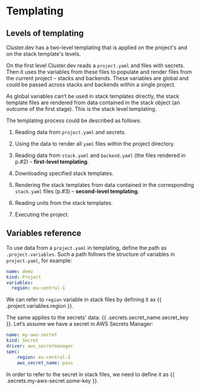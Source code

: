 # Templating

## Levels of templating

Cluster.dev has a two-level templating that is applied on the project's and on the stack template's levels. 

On the first level Cluster.dev reads a `project.yaml` and files with secrets. Then it uses the variables from these files to populate and render files from the current project – stacks and backends. These variables are global and could be passed across stacks and backends within a single project.

As global variables can’t be used in stack templates directly, the stack template files are rendered from data contained in the stack object (an outcome of the first stage). This is the stack level templating. 

The templating process could be described as follows: 

1.	Reading data from `project.yaml` and secrets. 

2.	Using the data to render all `yaml` files within the project directory. 

3.	Reading data from `stack.yaml` and `backend.yaml` (the files rendered in p.#2) – **first-level templating**.

4.	Downloading specified stack templates. 

5.	Rendering the stack templates from data contained in the corresponding `stack.yaml` files (p.#3) – **second-level templating**.

6.	Reading units from the stack templates.

7.	Executing the project.  

## Variables reference

To use data from a `project.yaml` in templating, define the path as `.project.variables`. Such a path follows the structure of variables in `project.yaml`, for example:

```yaml
name: demo
kind: Project
variables:
  region: eu-central-1
```
We can refer to `region` variable in stack files by defining it as {{ .project.variables.region }}.

The same applies to the secrets' data: {{ .secrets.secret_name.secret_key }}. Let’s assume we have a secret in AWS Secrets Manager:

```yaml
name: my-aws-secret
kind: Secret
driver: aws_secretmanager
spec: 
    region: eu-central-1
    aws_secret_name: pass
```

In order to refer to the secret in stack files, we need to define it as {{ .secrets.my-aws-secret.some-key }}.
